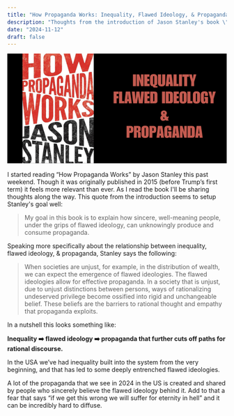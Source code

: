 ```yaml
---
title: "How Propaganda Works: Inequality, Flawed Ideology, & Propaganda"
description: "Thoughts from the introduction of Jason Stanley's book \"How Propaganda Works\" on how inequalites in a democracy lead to flawed ideologies & those provide a fertile ground for the production and proliferation of propoganda."
date: "2024-11-12"
draft: false
---
```


![How Propaganda Works: Inequality, Flawed Ideology, & Propaganda](./hpw_ifip.png)

I started reading “How Propaganda Works” by Jason Stanley this past weekend. Though it was originally published in 2015 (before Trump’s first term) it feels more relevant than ever. As I read the book I'll be sharing thoughts along the way. This quote from the introduction seems to setup Stanley's goal well:

> My goal in this book is to explain how sincere, well-meaning people, under the grips of flawed ideology, can unknowingly produce and consume propaganda.

Speaking more specifically about the relationship between inequality, flawed ideology, & propaganda, Stanley says the following:

> When societies are unjust, for example, in the distribution of wealth, we can expect the emergence of flawed ideologies. The flawed ideologies allow for effective propaganda. In a society that is unjust, due to unjust distinctions between persons, ways of rationalizing undeserved privilege become ossified into rigid and unchangeable belief. These beliefs are the barriers to rational thought and empathy that propaganda exploits.

In a nutshell this looks something like:

**Inequality ➡️ flawed ideology ➡️ propaganda that further cuts off paths for rational discourse.**


In the USA we’ve had inequality built into the system from the very beginning, and that has led to some deeply entrenched flawed ideologies.

A lot of the propaganda that we see in 2024 in the US is created and shared by people who sincerely believe the flawed ideology behind it. Add to that a fear that says “if we get this wrong we will suffer for eternity in hell” and it can be incredibly hard to diffuse.
